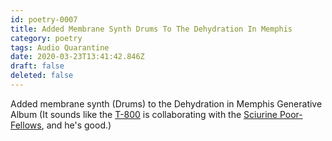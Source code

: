 ```yaml
---
id: poetry-0007
title: Added Membrane Synth Drums To The Dehydration In Memphis
category: poetry
tags: Audio Quarantine
date: 2020-03-23T13:41:42.846Z
draft: false
deleted: false
---
```


Added membrane synth (Drums) to the Dehydration in Memphis Generative Album (It sounds like the [T-800](https://en.wikipedia.org/wiki/Terminator_(character)) is collaborating with the [Sciurine Poor-Fellows](http://www.scp-wiki.net/scp-2050), and he's good.)
